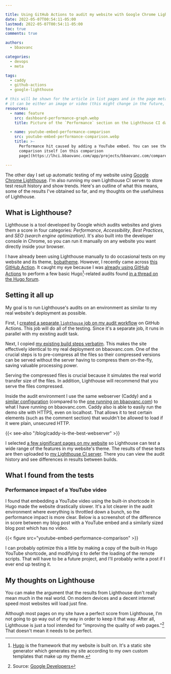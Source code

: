 ```yaml
---

title: Using GitHub Actions to audit my website with Google Chrome Lighthouse
date: 2022-05-07T00:54:11-05:00
lastmod: 2022-05-07T00:54:11-05:00
toc: true
comments: true

authors:
  - bbaovanc

categories:
  - devops
  - meta

tags:
  - caddy
  - github-actions
  - google-lighthouse

# this will be shown for the article in list pages and in the page metadata
# it can be either an image or video (this might change in the future, however)
resources:
  - name: feature
    src: dashboard-performance-graph.webp
    title: Picture of the `Performance` section on the Lighthouse CI dashboard

  - name: youtube-embed-performance-comparison
    src: youtube-embed-performance-comparison.webp
    title: >-
      Performance hit caused by adding a YouTube embed. You can see the
      comparison itself [on this comparison
      page](https://lhci.bbaovanc.com/app/projects/bbaovanc.com/compare/01d2064b6fac?baseUrl=https%3A%2F%2Flocalhost%2Fblog%2Fthe-redesign-of-my-website%2F&compareUrl=https%3A%2F%2Flocalhost%2Fblog%2Fyoutube-url-structures-you-should-know%2F&baseBuild=01d2064b-6fac-40df-b4e6-373037ae1f9e).

---
```


The other day I set up automatic testing of my website using [Google Chrome
Lighthouse][google-lighthouse]. I'm also running my own Lighthouse CI server to
store test result history and show trends. Here's an outline of what this means,
some of the results I've obtained so far, and my thoughts on the usefulness of
Lighthouse.

[google-lighthouse]: https://developers.google.com/web/tools/lighthouse

<!--more-->

## What is Lighthouse?

Lighthouse is a tool developed by Google which audits websites and gives them a
score in four categories: *Performance*, *Accessibility*, *Best Practices*, and
*SEO (search engine optimization)*. It's also built into the developer console
in Chrome, so you can run it manually on any website you want directly inside
your browser.

I have already been using Lighthouse manually to do occasional tests on my
website and its theme, [bobatheme][bobatheme]. However, I recently came across
[this GitHub Action][lhci-action]. It caught my eye because I was [already using
GitHub Actions][old-audit-workflow] to perform a few basic Hugo[^hugo]-related
audits found [in a thread on the Hugo forum][hugo-audits-thread].

[^hugo]: [Hugo](https://gohugo.io) is the framework that my website is built on. It's
  a static site generator which generates my site according to my own custom
  templates that make up my theme.

[bobatheme]: https://github.com/BBaoVanC/bobatheme
[lhci-action]: https://github.com/marketplace/actions/lighthouse-ci-action
[old-audit-workflow]: https://github.com/BBaoVanC/bbaovanc.com/blob/31e25c2578a789afe71ce90352747eb427ca3c0e/.github/workflows/audit.yml#L31-L59
[hugo-audits-thread]: https://discourse.gohugo.io/t/audit-your-published-site-for-problems/35184

## Setting it all up

My goal is to run Lighthouse's audits on an environment as similar to my real
website's deployment as possible.

First, I [created a separate `lighthouse` job on my audit
workflow][lighthouse-actions-job] on GitHub Actions. This job will do all of the
testing. Since it's a separate job, it runs in parallel with my existing audit
task.

[lighthouse-actions-job]: https://github.com/BBaoVanC/bbaovanc.com/blob/3668b6cfb11d09149b5da347219cdc75d0ce0985/.github/workflows/audit.yml#L7

Next, I copied [my existing build steps verbatim][production-build-steps]. This
makes the site effectively identical to my real deployment on bbaovanc.com. One
of the crucial steps is to pre-compress all the files so their compressed
versions can be served without the server having to compress them on-the-fly,
saving valuable processing power.

[production-build-steps]: https://github.com/BBaoVanC/bbaovanc.com/blob/db65e9fc23b840429f5c9ad2b43d7dd01a024f36/.github/workflows/deploy.yml#L22-L33

Serving the compressed files is crucial because it simulates the real world
transfer size of the files. In addition, Lighthouse will recommend that you
serve the files compressed.

Inside the audit environment I use the same webserver (Caddy) and a [similar
configuration][audit-caddy-config] (compared to the [one running on
bbaovanc.com][production-caddy-config]) to what I have running on bbaovanc.com.
Caddy also is able to easily run the demo site with HTTPS, even on localhost.
That allows it to test certain elements (such as the comment section) that
wouldn't be allowed to load if it were plain, unsecured HTTP.

[audit-caddy-config]: https://github.com/BBaoVanC/bbaovanc.com/blob/3668b6cfb11d09149b5da347219cdc75d0ce0985/Caddyfile
[production-caddy-config]: https://git.bbaovanc.com/configs/caddy/src/commit/e3227eb2a2679e27545c2417c2565941f03fb744/conf.d/bbaovanc.com

{{< see-also "/blog/caddy-is-the-best-webserver" >}}

I selected [a few significant pages on my website][lighthouse-urls] so
Lighthouse can test a wide range of the features in my website's theme. The
results of these tests are then uploaded to [my Lighthouse CI
server][lhci-dashboard]. There you can view the audit history and see
differences in results between builds.

[lighthouse-urls]: https://github.com/BBaoVanC/bbaovanc.com/blob/3668b6cfb11d09149b5da347219cdc75d0ce0985/lighthouserc.yaml#L4-L19
[lhci-dashboard]: https://lhci.bbaovanc.com/app/projects/bbaovanc.com/dashboard

## What I found from the tests

### Performance impact of a YouTube video

I found that embedding a YouTube video using the built-in shortcode in Hugo
made the website drastically slower. It's a lot clearer in the audit environment
where everything is throttled down a bunch, so the performance impact is more
clear. Below is a screenshot of the difference in score between my blog post
with a YouTube embed and a similarly sized blog post which has no video.

{{< figure src="youtube-embed-performance-comparison" >}}

I can probably optimize this a little by making a copy of the built-in Hugo
YouTube shortcode, and modifying it to defer the loading of the remote scripts.
That will have to be a future project, and I'll probably write a post if I ever
end up testing it.

## My thoughts on Lighthouse

You can make the argument that the results from Lighthouse don't really mean
much in the real world. On modern devices and a decent internet speed most
websites will load just fine.

Although most pages on my site have a perfect score from Lighthouse, I'm not
going to go way out of my way in order to keep it that way. After all,
Lighthouse is just a tool intended for "improving the quality of web
pages."[^improve-quality-quote] That doesn't mean it needs to be perfect.

[^improve-quality-quote]: Source: [Google
  Developers](https://developers.google.com/web/tools/lighthouse)
